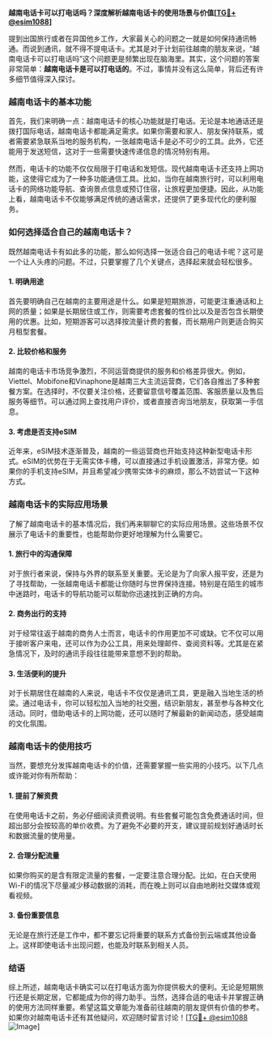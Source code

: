 **越南电话卡可以打电话吗？深度解析越南电话卡的使用场景与价值[[TG💪+ @esim1088](https://t.me/s/esim1088)]**

提到出国旅行或者在异国他乡工作，大家最关心的问题之一就是如何保持通讯畅通。而说到通讯，就不得不提电话卡。尤其是对于计划前往越南的朋友来说，“越南电话卡可以打电话吗”这个问题更是频繁出现在脑海里。其实，这个问题的答案非常简单：**越南电话卡是可以打电话的**。不过，事情并没有这么简单，背后还有许多细节值得深入探讨。

### 越南电话卡的基本功能

首先，我们来明确一点：越南电话卡的核心功能就是打电话。无论是本地通话还是拨打国际电话，越南电话卡都能满足需求。如果你需要和家人、朋友保持联系，或者需要紧急联系当地的服务机构，一张越南电话卡是必不可少的工具。此外，它还能用于发送短信，这对于一些需要快速传递信息的情况特别有用。

然而，电话卡的功能不仅仅局限于打电话和发短信。现代越南电话卡还支持上网功能，这使得它成为了一种多功能通信工具。比如，当你在越南旅行时，可以利用电话卡的网络功能导航、查询景点信息或预订住宿，让旅程更加便捷。因此，从功能上看，越南电话卡不仅能够满足传统的通话需求，还提供了更多现代化的便利服务。

### 如何选择适合自己的越南电话卡？

既然越南电话卡有如此多的功能，那么如何选择一张适合自己的电话卡呢？这可是一个让人头疼的问题。不过，只要掌握了几个关键点，选择起来就会轻松很多。

#### 1. **明确用途**
首先要明确自己在越南的主要用途是什么。如果是短期旅游，可能更注重通话和上网的质量；如果是长期居住或工作，则需要考虑套餐的性价比以及是否包含长期使用的优惠。比如，短期游客可以选择按流量计费的套餐，而长期用户则更适合购买月租型套餐。

#### 2. **比较价格和服务**
越南的电话卡市场竞争激烈，不同运营商提供的服务和价格差异很大。例如，Viettel、Mobifone和Vinaphone是越南三大主流运营商，它们各自推出了多种套餐方案。在选择时，不仅要关注价格，还要留意信号覆盖范围、客服质量以及售后服务等细节。可以通过网上查找用户评价，或者直接咨询当地朋友，获取第一手信息。

#### 3. **考虑是否支持eSIM**
近年来，eSIM技术逐渐普及，越南的一些运营商也开始支持这种新型电话卡形式。eSIM的优势在于无需实体卡槽，可以直接通过手机设置激活，非常方便。如果你的手机支持eSIM，并且希望减少携带实体卡的麻烦，那么不妨尝试一下这种方式。

### 越南电话卡的实际应用场景

了解了越南电话卡的基本情况后，我们再来聊聊它的实际应用场景。这些场景不仅展示了电话卡的重要性，也能帮助你更好地理解为什么需要它。

#### 1. **旅行中的沟通保障**
对于旅行者来说，保持与外界的联系至关重要。无论是为了向家人报平安，还是为了寻找帮助，一张越南电话卡都能让你随时与世界保持连接。特别是在陌生的城市中迷路时，电话卡的导航功能可以帮助你迅速找到正确的方向。

#### 2. **商务出行的支持**
对于经常往返于越南的商务人士而言，电话卡的作用更加不可或缺。它不仅可以用于接听客户来电，还可以作为办公工具，用来处理邮件、查阅资料等。尤其是在紧急情况下，及时的通讯手段往往能带来意想不到的帮助。

#### 3. **生活便利的提升**
对于长期居住在越南的人来说，电话卡不仅仅是通讯工具，更是融入当地生活的桥梁。通过电话卡，你可以轻松加入当地的社交圈，结识新朋友，甚至参与各种文化活动。同时，借助电话卡的上网功能，还可以随时了解最新的新闻动态，感受越南的文化氛围。

### 越南电话卡的使用技巧

当然，要想充分发挥越南电话卡的价值，还需要掌握一些实用的小技巧。以下几点或许能对你有所帮助：

#### 1. **提前了解资费**
在使用电话卡之前，务必仔细阅读资费说明。有些套餐可能包含免费通话时间，但超出部分会按较高的单价收费。为了避免不必要的开支，建议提前规划好通话时长和数据流量的使用量。

#### 2. **合理分配流量**
如果你购买的是含有限定流量的套餐，一定要注意合理分配。比如，在白天使用Wi-Fi的情况下尽量减少移动数据的消耗，而在晚上则可以自由地刷社交媒体或观看视频。

#### 3. **备份重要信息**
无论是在旅行还是工作中，都不要忘记将重要的联系方式备份到云端或其他设备上。这样即使电话卡出现问题，也能及时联系到相关人员。

### 结语

综上所述，越南电话卡确实可以在打电话方面为你提供极大的便利。无论是短期旅行还是长期定居，它都能成为你的得力助手。当然，选择合适的电话卡并掌握正确的使用方法同样重要。希望这篇文章能为准备前往越南的朋友提供有价值的参考。如果你对越南电话卡还有其他疑问，欢迎随时留言讨论！[[TG💪+ @esim1088](https://t.me/s/esim1088) ![Image](https://i.postimg.cc/4NQfJmqS/Snipaste-2025-05-13-00-14-12.png)]